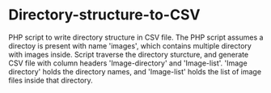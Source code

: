 # Directory-structure-to-CSV
PHP script to write directory structure in CSV file.
The PHP script assumes a directoy is present with name 'images', which contains multiple directory with images inside.
Script traverse the directory sturcture, and generate CSV file with column headers 'Image-directory' and 'Image-list'.
'Image directory' holds the directory names, and 'Image-list' holds the list of image files inside that directory.
